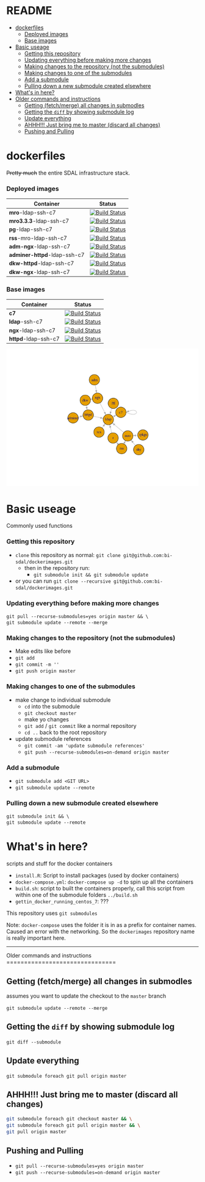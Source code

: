 README
================

-   [dockerfiles](#dockerfiles)
    -   [Deployed images](#deployed-images)
    -   [Base images](#base-images)
-   [Basic useage](#basic-useage)
    -   [Getting this repository](#getting-this-repository)
    -   [Updating everything before making more changes](#updating-everything-before-making-more-changes)
    -   [Making changes to the repository (not the submodules)](#making-changes-to-the-repository-not-the-submodules)
    -   [Making changes to one of the submodules](#making-changes-to-one-of-the-submodules)
    -   [Add a submodule](#add-a-submodule)
    -   [Pulling down a new submodule created elsewhere](#pulling-down-a-new-submodule-created-elsewhere)
-   [What's in here?](#whats-in-here)
-   [Older commands and instructions](#older-commands-and-instructions)
    -   [Getting (fetch/merge) all changes in submodles](#getting-fetchmerge-all-changes-in-submodles)
    -   [Getting the `diff` by showing submodule log](#getting-the-diff-by-showing-submodule-log)
    -   [Update everything](#update-everything)
    -   [AHHH!!! Just bring me to master (discard all changes)](#ahhh-just-bring-me-to-master-discard-all-changes)
    -   [Pushing and Pulling](#pushing-and-pulling)

dockerfiles
===========

~~Pretty much~~ the entire SDAL infrastructure stack.

### Deployed images

| Container                     | Status                                                                                                                                                |
|-------------------------------|-------------------------------------------------------------------------------------------------------------------------------------------------------|
| **mro**-ldap-ssh-c7           | [![Build Status](https://travis-ci.org/bi-sdal/mro-ldap-ssh-c7.svg?branch=master)](https://travis-ci.org/bi-sdal/mro-ldap-ssh-c7)                     |
| **mro3.3.3**-ldap-ssh-c7      | [![Build Status](https://travis-ci.org/bi-sdal/mro3.3.3-ldap-ssh-c7.svg?branch=master)](https://travis-ci.org/bi-sdal/mro3.3.3-ldap-ssh-c7)           |
| **pg**-ldap-ssh-c7            | [![Build Status](https://travis-ci.org/bi-sdal/pg-ldap-ssh-c7.svg?branch=master)](https://travis-ci.org/bi-sdal/pg-ldap-ssh-c7)                       |
| **rss**-mro-ldap-ssh-c7       | [![Build Status](https://travis-ci.org/bi-sdal/rss-mro-ldap-ssh-c7.svg?branch=master)](https://travis-ci.org/bi-sdal/rss-mro-ldap-ssh-c7)             |
| **adm-ngx**-ldap-ssh-c7       | [![Build Status](https://travis-ci.org/bi-sdal/adm-ngx-ldap-ssh-c7.svg?branch=master)](https://travis-ci.org/bi-sdal/adm-ngx-ldap-ssh-c7)             |
| **adminer-httpd**-ldap-ssh-c7 | [![Build Status](https://travis-ci.org/bi-sdal/adminer-httpd-ldap-ssh-c7.svg?branch=master)](https://travis-ci.org/bi-sdal/adminer-httpd-ldap-ssh-c7) |
| **dkw-httpd**-ldap-ssh-c7     | [![Build Status](https://travis-ci.org/bi-sdal/dkw-httpd-ldap-ssh-c7.svg?branch=master)](https://travis-ci.org/bi-sdal/dkw-httpd-ldap-ssh-c7)         |
| **dkw-ngx**-ldap-ssh-c7       | [![Build Status](https://travis-ci.org/bi-sdal/dkw-ngx-ldap-ssh-c7.svg?branch=master)](https://travis-ci.org/bi-sdal/dkw-ngx-ldap-ssh-c7)             |

### Base images

| Container             | Status                                                                                                                                |
|-----------------------|---------------------------------------------------------------------------------------------------------------------------------------|
| **c7**                | [![Build Status](https://travis-ci.org/bi-sdal/c7.svg?branch=master)](https://travis-ci.org/bi-sdal/c7)                               |
| **ldap**-ssh-c7       | [![Build Status](https://travis-ci.org/bi-sdal/ldap-ssh-c7.svg?branch=master)](https://travis-ci.org/bi-sdal/ldap-ssh-c7)             |
| **ngx**-ldap-ssh-c7   | [![Build Status](https://travis-ci.org/bi-sdal/ngx-ldap-ssh-c7.svg?branch=master)](https://travis-ci.org/bi-sdal/ngx-ldap-ssh-c7)     |
| **httpd**-ldap-ssh-c7 | [![Build Status](https://travis-ci.org/bi-sdal/httpd-ldap-ssh-c7.svg?branch=master)](https://travis-ci.org/bi-sdal/httpd-ldap-ssh-c7) |

![](README_files/figure-markdown_github-ascii_identifiers/unnamed-chunk-1-1.png)

Basic useage
============

Commonly used functions

### Getting this repository

-   `clone` this repository as normal: `git clone git@github.com:bi-sdal/dockerimages.git`
    -   then in the repository run:
        -   `git submodule init && git submodule update`
-   or you can run `git clone --recursive git@github.com:bi-sdal/dockerimages.git`

### Updating everything before making more changes

    git pull --recurse-submodules=yes origin master && \
    git submodule update --remote --merge

### Making changes to the repository (not the submodules)

-   Make edits like before
-   `git add`
-   `git commit -m ''`
-   `git push origin master`

### Making changes to one of the submodules

-   make change to individual submodule
    -   `cd` into the submodule
    -   `git checkout master`
    -   make yo changes
    -   `git add` / `git commit` like a normal repository
    -   `cd ..` back to the root repository
-   update submodule references
    -   `git commit -am 'update submodule references'`
    -   `git push --recurse-submodules=on-demand origin master`

### Add a submodule

-   `git submodule add <GIT URL>`
-   `git submodule update --remote`

### Pulling down a new submodule created elsewhere

    git submodule init && \
    git submodule update --remote

What's in here?
===============

scripts and stuff for the docker containers

-   `install.R`: Script to install packages (used by docker containers)
-   `docker-compose.yml`: `docker-compose up -d` to spin up all the containers
-   `build.sh`: script to built the containers properly, call this script from within one of the submodule folders `../build.sh`
-   `gettin_docker_running_centos_7`: ???

This repository uses `git submodules`

Note: `docker-compose` uses the folder it is in as a prefix for container names. Caused an error with the networking. So the `dockerimages` repository name is really important here.

<hr>
Older commands and instructions
===============================

Getting (fetch/merge) all changes in submodles
----------------------------------------------

assumes you want to update the checkout to the `master` branch

`git submodule update --remote --merge`

Getting the `diff` by showing submodule log
-------------------------------------------

`git diff --submodule`

Update everything
-----------------

`git submodule foreach git pull origin master`

AHHH!!! Just bring me to master (discard all changes)
-----------------------------------------------------

``` bash
git submodule foreach git checkout master && \
git submodule foreach git pull origin master && \
git pull origin master
```

Pushing and Pulling
-------------------

-   `git pull --recurse-submodules=yes origin master`
-   `git push --recurse-submodules=on-demand origin master`
